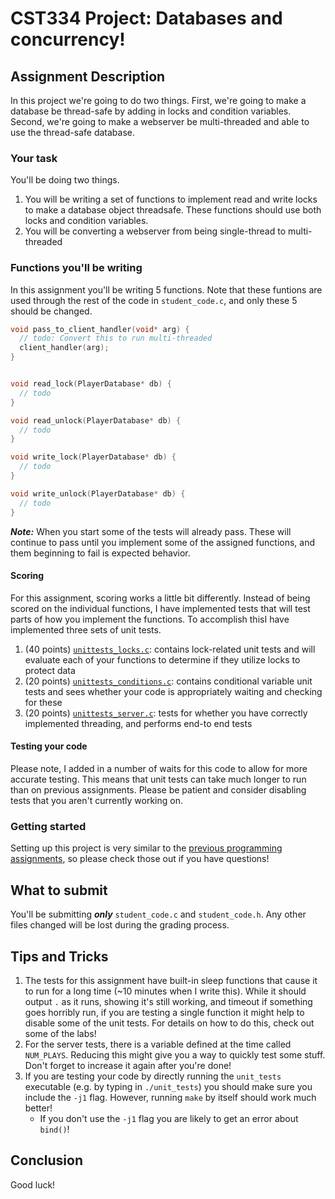 # CST334 Project: Databases and concurrency!

## Assignment Description

In this project we're going to do two things.
First, we're going to make a database be thread-safe by adding in locks and condition variables.
Second, we're going to make a webserver be multi-threaded and able to use the thread-safe database.

### Your task

You'll be doing two things.
1. You will be writing a set of functions to implement read and write locks to make a database object threadsafe.  These functions should use both locks and condition variables.
2. You will be converting a webserver from being single-thread to multi-threaded


### Functions you'll be writing

In this assignment you'll be writing 5 functions.
Note that these funtions are used through the rest of the code in `student_code.c`, and only these 5 should be changed.

```c
void pass_to_client_handler(void* arg) {
  // todo: Convert this to run multi-threaded
  client_handler(arg);
}


void read_lock(PlayerDatabase* db) {
  // todo
}

void read_unlock(PlayerDatabase* db) {
  // todo
}

void write_lock(PlayerDatabase* db) {
  // todo
}

void write_unlock(PlayerDatabase* db) {
  // todo
}
```

***Note:***
When you start some of the tests will already pass.
These will continue to pass until you implement some of the assigned functions, and them beginning to fail is expected behavior.

#### Scoring

For this assignment, scoring works a little bit differently.  Instead of being scored on the individual functions, I have implemented tests that will test parts of how you implement the functions.
To accomplish thisI have implemented three sets of unit tests.
1. (40 points) [`unittests_locks.c`](tests/unittests_locks.c): contains lock-related unit tests and will evaluate each of your functions to determine if they utilize locks to protect data
2. (20 points) [`unittests_conditions.c`](tests/unittests_conditions.c): contains conditional variable unit tests and sees whether your code is appropriately waiting and checking for these
3. (20 points) [`unittests_server.c`](tests/unittests_server.c): tests for whether you have correctly implemented threading, and performs end-to end tests

#### Testing your code

Please note, I added in a number of waits for this code to allow for more accurate testing.
This means that unit tests can take much longer to run than on previous assignments.
Please be patient and consider disabling tests that you aren't currently working on.

### Getting started

Setting up this project is very similar to the [previous programming assignments](../), so please check those out if you have questions!

## What to submit

You'll be submitting ***only*** `student_code.c` and `student_code.h`.
Any other files changed will be lost during the grading process.

## Tips and Tricks

1. The tests for this assignment have built-in sleep functions that cause it to run for a long time (~10 minutes when I write this).  While it should output `.` as it runs, showing it's still working, and timeout if something goes horribly run, if you are testing a single function it might help to disable some of the unit tests.  For details on how to do this, check out some of the labs!
2. For the server tests, there is a variable defined at the time called `NUM_PLAYS`.  Reducing this might give you a way to quickly test some stuff.  Don't forget to increase it again after you're done!
3. If you are testing your code by directly running the `unit_tests` executable (e.g. by typing in `./unit_tests`) you should make sure you include the `-j1` flag.  However, running `make` by itself should work much better!
   - If you don't use the `-j1` flag you are likely to get an error about `bind()`!

## Conclusion

Good luck!
